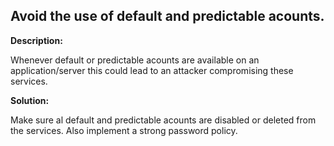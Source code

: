 
Avoid the use of default and predictable acounts.
-------

**Description:**

Whenever default or predictable acounts are available on an application/server this could lead to an attacker compromising these services.


**Solution:**

Make sure al default and predictable acounts are disabled or deleted from the services. Also implement a strong password policy.

	